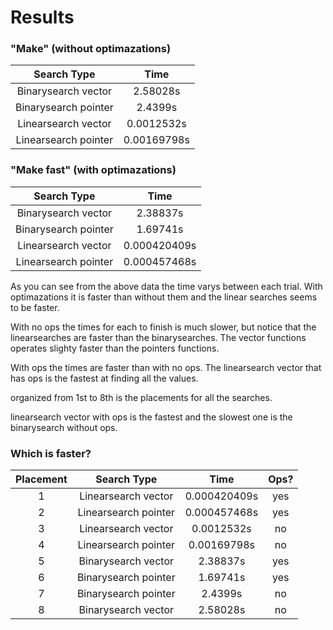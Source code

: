 # Results

### "Make" (without optimazations)
| Search Type          |Time         |
|:--------------------:|:-----------:|
| Binarysearch vector  | 2.58028s    |
| Binarysearch pointer | 2.4399s     |
| Linearsearch vector  | 0.0012532s  |
| Linearsearch pointer | 0.00169798s |

### "Make fast" (with optimazations)
| Search Type          |Time          |
|:--------------------:|:------------:|
| Binarysearch vector  | 2.38837s     |
| Binarysearch pointer | 1.69741s     |
| Linearsearch vector  | 0.000420409s |
| Linearsearch pointer | 0.000457468s |

As you can see from the above data the time varys between each trial. With optimazations it is faster than without them and the linear searches seems to be faster.

With no ops the times for each to finish is much slower, but notice that the linearsearches are faster than the binarysearches. 
The vector functions operates slighty faster than the pointers functions.

With ops the times are faster than with no ops. The linearsearch vector that has ops is the fastest at finding all the values. 

organized from 1st to 8th is the placements for all the searches.

linearsearch vector with ops is the fastest and the slowest one is the binarysearch without ops.

### Which is faster?
|Placement|Search Type           |Time          | Ops?|
|:-------:|:--------------------:|:------------:|:---:|
|1        | Linearsearch vector  | 0.000420409s | yes |
|2        | Linearsearch pointer | 0.000457468s | yes |
|3        | Linearsearch vector  | 0.0012532s   | no  |
|4        | Linearsearch pointer | 0.00169798s  | no  |
|5        | Binarysearch vector  | 2.38837s     | yes |
|6        | Binarysearch pointer | 1.69741s     | yes |
|7        | Binarysearch pointer | 2.4399s      | no  |
|8        | Binarysearch vector  | 2.58028s     | no  |
